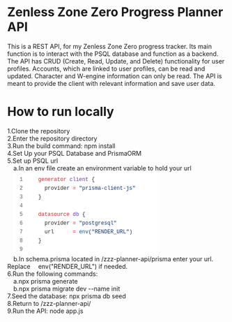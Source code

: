 # Zenless Zone Zero Progress Planner API

This is a REST API, for my Zenless Zone Zero progress tracker. Its main function is to interact with the PSQL database and function as a backend. The API has CRUD (Create, Read, Update, and Delete) functionality for user profiles. Accounts, which are linked to user profiles, can be read and updated. Character and W-engine information can only be read. The API is meant to provide the client with relevant information and save user data.

# How to run locally

1.Clone the repository <br />
2.Enter the repository directory <br />
3.Run the build command: npm install <br />
4.Set Up your PSQL Database and PrismaORM <br />
5.Set up PSQL url <br />
&emsp;a.In an env file create an environment variable to hold your url <br />
&emsp;![plot](./Prisma_Screenshot.png) <br />
&emsp;b.In schema.prisma located in /zzz-planner-api/prisma enter your url. Replace &emsp;env("RENDER_URL") if needed. <br />
6.Run the following commands: <br />
&emsp;a.npx prisma generate <br />
&emsp;b.npx prisma migrate dev --name init <br />
7.Seed the database: npx prisma db seed <br />
8.Return to /zzz-planner-api/ <br />
9.Run the API: node app.js <br />
